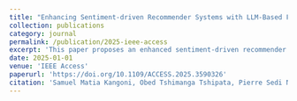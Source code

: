 ```yaml
---
title: "Enhancing Sentiment-driven Recommender Systems with LLM-Based Feature Engineering: A Case Study in Drug Review Analysis"
collection: publications
category: journal
permalink: /publication/2025-ieee-access
excerpt: 'This paper proposes an enhanced sentiment-driven recommender system using LLM-based feature engineering for drug review analysis.'
date: 2025-01-01
venue: 'IEEE Access'
paperurl: 'https://doi.org/10.1109/ACCESS.2025.3590326'
citation: 'Samuel Matia Kangoni, Obed Tshimanga Tshipata, Pierre Sedi Nzakuna, Vincenzo Paciello, Jean Gilbert Mbula Mboma, Jean Robert Makulo, Kyandoghere Kyamakya. (2025). &quot;Enhancing Sentiment-driven Recommender Systems with LLM-Based Feature Engineering: A Case Study in Drug Review Analysis.&quot; <i>IEEE Access</i>.'
---
```


